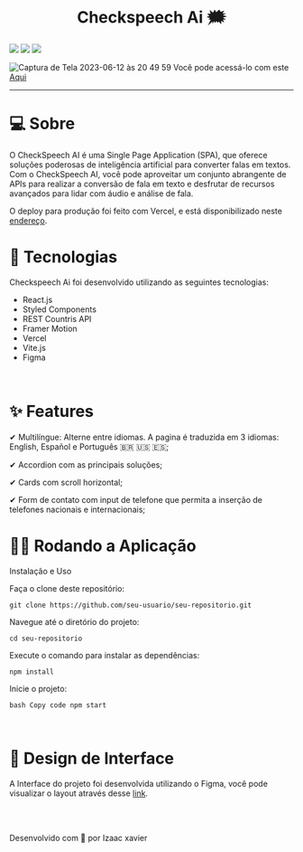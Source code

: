 
<h1 align="center">Checkspeech Ai 🗯️</h1>
           
 
![](https://img.shields.io/badge/L%C3%ADngua-Portugu%C3%AAs-orange.svg)  ![](https://img.shields.io/badge/Idioma-Espa%C3%B1ol-brightgreen.svg)
![](https://img.shields.io/badge/Language-English-blue.svg)





![Captura de Tela 2023-06-12 às 20 49 59](https://github.com/Izaacxavier/CheckSpeechAi/assets/105816549/00479d15-be6d-4caa-be70-831a828e3149)
Você pode acessá-lo com este [Aqui](https://quadrokanban.netlify.app)

<hr>

# 💻 Sobre
 
O CheckSpeech AI é uma Single Page Application (SPA), que oferece soluções poderosas de inteligência artificial para converter falas em textos. Com o CheckSpeech AI, você pode aproveitar um conjunto abrangente de APIs para realizar a conversão de fala em texto e desfrutar de recursos avançados para lidar com áudio e análise de fala.

O deploy para produção foi feito com Vercel, e está disponibilizado neste [endereço](https://quadrokanban.netlify.app).
<br>

# 🚀 Tecnologias

Checkspeech Ai foi desenvolvido utilizando as seguintes tecnologias:

- React.js
- Styled Components
- REST Countris API
- Framer Motion
- Vercel
- Vite.js
- Figma
<br>

# ✨ Features

 ✔ Multilíngue: Alterne entre idiomas. A pagina é traduzida em 3 idiomas: English, Español e Português 🇧🇷 🇺🇸 🇪🇸;

 ✔ Accordion com as principais soluções;
 
 ✔ Cards com scroll horizontal;

✔ Form de contato com input de telefone que permita a inserção de telefones nacionais e internacionais;
<br>


# 👨‍💻 Rodando a Aplicação

Instalação e Uso

Faça o clone deste repositório:

`git clone https://github.com/seu-usuario/seu-repositorio.git`

Navegue até o diretório do projeto:


`cd seu-repositorio`

Execute o comando para instalar as dependências:

`npm install`

Inicie o projeto:

`bash
Copy code
npm start`

<br>

# 🎨 Design de Interface

A Interface do projeto foi desenvolvida utilizando o Figma, você pode visualizar o layout através desse [link](https://www.figma.com/file/NSj0jmH2LhhuIZxug9BLAP/CheckSpeech-AI?type=design&node-id=0%3A1&t=rNfeOoKJlchdlm98-1).

<br>
<br>
    
    
Desenvolvido com 💜 por Izaac xavier 

